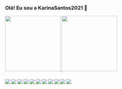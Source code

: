 ### Olá! Eu sou a KarinaSantos2021 👋

<!--
**KarinaSantos2021/KarinaSantos2021** is a ✨ _special_ ✨ repository because its `README.md` (this file) appears on your GitHub profile.

Here are some ideas to get you started:

- 🔭 I’m currently working on ... Formosa do Rio Preto-BA
- 🌱 I’m currently learning ... Json 
- 👯 I’m looking to collaborate on ... Com programas 
- 🤔 I’m looking for help with ... Tudo! Help!
- 💬 Ask me about ... Azar e má sorte!
- 📫 How to reach me: ...Correntes telepáticas 
- 😄 Pronouns: ...Eu!
- ⚡ Fun fact: ...Tenho!
-->

<div>
  <a href="https://github.com/karinasantos2012">
    <img height= "180cm" src="https://github-readme-stats.vercel.app/api?username=karinasantos2021&show_icons=true&theme=dracula&include_all_commits=true&count_private=true"/>
    <img height= "180cm" src="https://github-readme-stats.vercel.app/api/top-langs/?username=karinasantos2021&layout=compact&langts_count=16&theme=dracula"/>

###
<div>
    <a href= "https://www.gmail.com/karinasantos2021" target="_black"><img src="https://img.shields.io/badge/Gmail-D14836?style=for-the-badge&logo=gmail&logoColor=white"></a>
    <a href= "https://www.telegram.com/karinasantos2021" target="_black"><img src="https://img.shields.io/badge/Telegram-2CA5E0?style=for-the-badge&logo=telegram&logoColor=white"></a>
     <a href= "https://www.whatsapp.com/karinasantos2021" target="_black"><img src="https://img.shields.io/badge/WhatsApp-25D366?style=for-the-badge&logo=whatsapp&logoColor=white"></a>
     <a href= "https://www.whatsapp.com/karinasantos2021" target="_black"><img src="https://aleen42.github.io/badges/src/pinterest.svg"></a>
     <a href= "https://www.whatsapp.com/karinasantos2021" target="_black"><img src="https://img.shields.io/badge/Facebook-1877F2?style=for-the-badge&logo=facebook&logoColor=white"></a>
  <a href= "https://www.whatsapp.com/karinasantos2021" target="_black"><img src="https://img.shields.io/badge/Instagram-E4405F?style=for-the-badge&logo=instagram&logoColor=white"></a>
  <a href= "https://www.whatsapp.com/karinasantos2021" target="_black"><img src="https://img.shields.io/badge/TikTok-000000?style=for-the-badge&logo=tiktok&logoColor=white"></a>
  <a href= "https://www.whatsapp.com/karinasantos2021" target="_black"><img src="https://img.shields.io/badge/Twitter-1DA1F2?style=for-the-badge&logo=twitter&logoColor=white"></a>
  <a href= "https://www.whatsapp.com/karinasantos2021" target="_black"><img src="https://img.shields.io/badge/Django-092E20?style=for-the-badge&logo=django&logoColor=white"></a>
  <a href= "https://www.whatsapp.com/karinasantos2021" target="_black"><img src="https://img.shields.io/badge/Udemy-EC5252?style=for-the-badge&logo=Udemy&logoColor=white"></a>
  <a href= "https://www.whatsapp.com/karinasantos2021" target="_black"><img src="https://img.shields.io/badge/GIT-E44C30?style=for-the-badge&logo=git&logoColor=white"></a>
       

